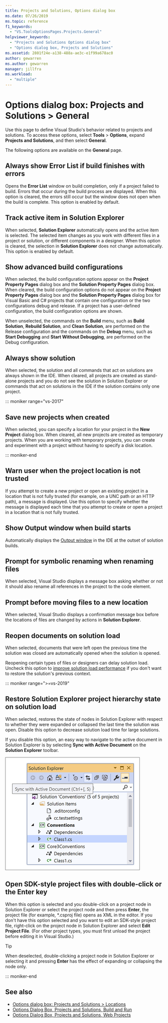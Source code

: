 ```yaml
---
title: Projects and Solutions, Options dialog box
ms.date: 07/26/2019
ms.topic: reference
f1_keywords:
  - "VS.ToolsOptionsPages.Projects.General"
helpviewer_keywords:
  - "Projects and Solutions Options dialog box"
  - "Options dialog box, Projects and Solutions"
ms.assetid: 2801f24e-a138-488a-ae3c-e1f99a678ac0
author: gewarren
ms.author: gewarren
manager: jillfra
ms.workload:
  - "multiple"
---
```

# Options dialog box: Projects and Solutions \> General

Use this page to define Visual Studio's behavior related to projects and solutions. To access these options, select **Tools** > **Options**, expand **Projects and Solutions**, and then select **General**.

The following options are available on the **General** page.

## Always show Error List if build finishes with errors

Opens the **Error List** window on build completion, only if a project failed to build. Errors that occur during the build process are displayed. When this option is cleared, the errors still occur but the window does not open when the build is complete. This option is enabled by default.

## Track active item in Solution Explorer

When selected, **Solution Explorer** automatically opens and the active item is selected. The selected item changes as you work with different files in a project or solution, or different components in a designer. When this option is cleared, the selection in **Solution Explorer** does not change automatically. This option is enabled by default.

## Show advanced build configurations

When selected, the build configuration options appear on the **Project Property Pages** dialog box and the **Solution Property Pages** dialog box. When cleared, the build configuration options do not appear on the **Project Property Pages** dialog box and the **Solution Property Pages** dialog box for Visual Basic and C# projects that contain one configuration or the two configurations debug and release. If a project has a user-defined configuration, the build configuration options are shown.

When unselected, the commands on the **Build** menu, such as **Build Solution**, **Rebuild Solution**, and **Clean Solution**, are performed on the Release configuration and the commands on the **Debug** menu, such as **Start Debugging** and **Start Without Debugging**, are performed on the Debug configuration.

## Always show solution

When selected, the solution and all commands that act on solutions are always shown in the IDE. When cleared, all projects are created as stand-alone projects and you do not see the solution in Solution Explorer or commands that act on solutions in the IDE if the solution contains only one project.

::: moniker range="vs-2017"

## Save new projects when created

When selected, you can specify a location for your project in the **New Project** dialog box. When cleared, all new projects are created as temporary projects. When you are working with temporary projects, you can create and experiment with a project without having to specify a disk location.

::: moniker-end

## Warn user when the project location is not trusted

If you attempt to create a new project or open an existing project in a location that is not fully trusted (for example, on a UNC path or an HTTP path), a message is displayed. Use this option to specify whether the message is displayed each time that you attempt to create or open a project in a location that is not fully trusted.

## Show Output window when build starts

Automatically displays the [Output window](../../ide/reference/output-window.md) in the IDE at the outset of solution builds.

## Prompt for symbolic renaming when renaming files

When selected, Visual Studio displays a message box asking whether or not it should also rename all references in the project to the code element.

## Prompt before moving files to a new location

When selected, Visual Studio displays a confirmation message box before the locations of files are changed by actions in **Solution Explorer**.

## Reopen documents on solution load

When selected, documents that were left open the previous time the solution was closed are automatically opened when the solution is opened.

Reopening certain types of files or designers can delay solution load. Uncheck this option to [improve solution load performance](../../ide/visual-studio-performance-tips-and-tricks.md#disable-automatic-file-restore) if you don't want to restore the solution's previous context.

::: moniker range=">=vs-2019"

## Restore Solution Explorer project hierarchy state on solution load

When selected, restores the state of nodes in Solution Explorer with respect to whether they were expanded or collapsed the last time the solution was open. Disable this option to decrease solution load time for large solutions.

If you disable this option, an easy way to navigate to the active document in Solution Explorer is by selecting **Sync with Active Document** on the **Solution Explorer** toolbar.

![Sync with active document in Solution Explorer](media/sync-active-document.png)

## Open SDK-style project files with double-click or the Enter key

When this option is selected and you double-click on a project node in Solution Explorer or select the project node and then press **Enter**, the project file (for example, \*.csproj file) opens as XML in the editor. If you don't have this option selected and you want to edit an SDK-style project file, right-click on the project node in Solution Explorer and select **Edit Project File**. (For other project types, you must first unload the project before editing it in Visual Studio.)

> [!TIP]
> When deselected, double-clicking a project node in Solution Explorer or selecting it and pressing **Enter** has the effect of expanding or collapsing the node only.

::: moniker-end

## See also

- [Options dialog box: Projects and Solutions \> Locations](projects-solutions-locations-options.md)
- [Options Dialog Box, Projects and Solutions, Build and Run](../../ide/reference/options-dialog-box-projects-and-solutions-build-and-run.md)
- [Options Dialog Box, Projects and Solutions, Web Projects](../../ide/reference/options-dialog-box-projects-and-solutions-web-projects.md)
